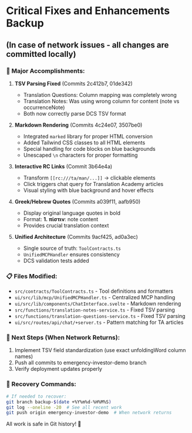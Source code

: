 # Critical Fixes and Enhancements Backup

## (In case of network issues - all changes are committed locally)

### 🚀 Major Accomplishments:

1. **TSV Parsing Fixed** (Commits 2c412b7, 01de342)
   - Translation Questions: Column mapping was completely wrong
   - Translation Notes: Was using wrong column for content (note vs occurrenceNote)
   - Both now correctly parse DCS TSV format

2. **Markdown Rendering** (Commits 4c24e07, 3507be0)
   - Integrated `marked` library for proper HTML conversion
   - Added Tailwind CSS classes to all HTML elements
   - Special handling for code blocks on blue backgrounds
   - Unescaped `\n` characters for proper formatting

3. **Interactive RC Links** (Commit 3b64e4a)
   - Transform `[[rc:///ta/man/...]]` → clickable elements
   - Click triggers chat query for Translation Academy articles
   - Visual styling with blue background and hover effects

4. **Greek/Hebrew Quotes** (Commits a039f11, aafb950)
   - Display original language quotes in bold
   - Format: **1.** **πίστιν**: note content
   - Provides crucial translation context

5. **Unified Architecture** (Commits 9acf425, ad0a3ec)
   - Single source of truth: `ToolContracts.ts`
   - `UnifiedMCPHandler` ensures consistency
   - DCS validation tests added

### 📋 Files Modified:

- `src/contracts/ToolContracts.ts` - Tool definitions and formatters
- `ui/src/lib/mcp/UnifiedMCPHandler.ts` - Centralized MCP handling
- `ui/src/lib/components/ChatInterface.svelte` - Markdown rendering
- `src/functions/translation-notes-service.ts` - Fixed TSV parsing
- `src/functions/translation-questions-service.ts` - Fixed TSV parsing
- `ui/src/routes/api/chat/+server.ts` - Pattern matching for TA articles

### 🎯 Next Steps (When Network Returns):

1. Implement TSV field standardization (use exact unfoldingWord column names)
2. Push all commits to emergency-investor-demo branch
3. Verify deployment updates properly

### 💾 Recovery Commands:

```bash
# If needed to recover:
git branch backup-$(date +%Y%m%d-%H%M%S)
git log --oneline -20  # See all recent work
git push origin emergency-investor-demo  # When network returns
```

All work is safe in Git history! 🎉
